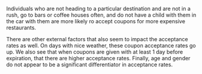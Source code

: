 Individuals who are not heading to a particular destination and are not in a rush, go to bars or coffee houses often, and do not have a child with them in the car with them are more likely ro accept coupons for more expensive restaurants.

There are other external factors that also seem to impact the acceptance rates as well. On days with nice weather, these coupon acceptance rates go up. We also see that when coupons are given with at least 1 day before expiration, that there are higher acceptance rates. Finally, age and gender do not appear to be a significant differentiator in acceptance rates.

